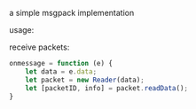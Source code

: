 a simple msgpack implementation

usage:

receive packets:

```js
onmessage = function (e) {
    let data = e.data;
    let packet = new Reader(data);
    let [packetID, info] = packet.readData();
}
```
